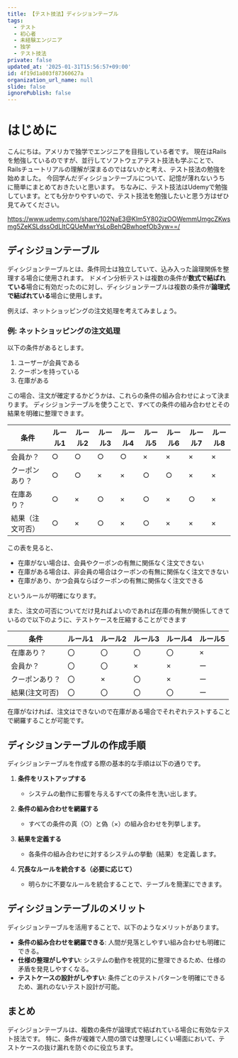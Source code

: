 ```yaml
---
title: 【テスト技法】ディシジョンテーブル
tags:
  - テスト
  - 初心者
  - 未経験エンジニア
  - 独学
  - テスト技法
private: false
updated_at: '2025-01-31T15:56:57+09:00'
id: 4f19d1a803f87360627a
organization_url_name: null
slide: false
ignorePublish: false
---
```

# はじめに
こんにちは。アメリカで独学でエンジニアを目指している者です。
現在はRailsを勉強しているのですが、並行してソフトウェアテスト技法も学ぶことで、Railsチュートリアルの理解が深まるのではないかと考え、テスト技法の勉強を始めました。
今回学んだディシジョンテーブルについて、記憶が薄れないうちに簡単にまとめておきたいと思います。
ちなみに、テスト技法はUdemyで勉強しています。とても分かりやすいので、テスト技法を勉強したいと思う方はぜひ見てみてください。

https://www.udemy.com/share/102NaE3@Klm5Y802jzOOWemmUmgcZKwsmg5ZeKSLdssOdLltCQUeMwrYsLoBehQBwhoefOb3yw==/

## ディシジョンテーブル
ディシジョンテーブルとは、条件同士は独立していて、込み入った論理関係を整理する場合に使用されます。
ドメイン分析テストは複数の条件が**数式で結ばれている**場合に有効だったのに対し、ディシジョンテーブルは複数の条件が**論理式で結ばれている**場合に使用します。

例えば、ネットショッピングの注文処理を考えてみましょう。

### 例: ネットショッピングの注文処理

以下の条件があるとします。

1. ユーザーが会員である
2. クーポンを持っている
3. 在庫がある

この場合、注文が確定するかどうかは、これらの条件の組み合わせによって決まります。
ディシジョンテーブルを使うことで、すべての条件の組み合わせとその結果を明確に整理できます。

| 条件           | ルール1 | ルール2 | ルール3 | ルール4 | ルール5 | ルール6 | ルール7 | ルール8 |
|--------------|-------|-------|-------|-------|-------|-------|-------|-------|
| 会員か？      | ○     | ○     | ○     | ○     | ×     | ×     | ×     | ×     |
| クーポンあり？ | ○     | ○     | ×     | ×     | ○     | ○     | ×     | ×     |
| 在庫あり？     | ○     | ×     | ○     | ×     | ○     | ×     | ○     | ×     |
| 結果（注文可否） | ○     | ×     | ○     | ×     | ○     | ×     | ×     | ×     |

この表を見ると、
- 在庫がない場合は、会員やクーポンの有無に関係なく注文できない
- 在庫がある場合は、非会員の場合はクーポンの有無に関係なく注文できない
- 在庫があり、かつ会員ならばクーポンの有無に関係なく注文できる

というルールが明確になります。

また、注文の可否についてだけ見ればよいのであれば在庫の有無が関係してきているので以下のように、テストケースを圧縮することができます

| 条件           | ルール1 | ルール2 | ルール3 | ルール4 | ルール5 | 
| -------------- | ------- | ------- | ------- | ------- | ------- | 
| 在庫あり？     | 〇      | 〇      | 〇      | 〇      | ×       | 
| 会員か？       | 〇      | 〇      | ×       | ×       | ー      | 
| クーポンあり？ | 〇      | ×       | 〇      | ×       | ー      | 
| 結果(注文可否) | 〇      | 〇      | 〇      | 〇      | ー      | 

在庫がなければ、注文はできないので在庫がある場合でそれぞれテストすることで網羅することが可能です。


## ディシジョンテーブルの作成手順

ディシジョンテーブルを作成する際の基本的な手順は以下の通りです。

1. **条件をリストアップする**
   - システムの動作に影響を与えるすべての条件を洗い出します。
   
2. **条件の組み合わせを網羅する**
   - すべての条件の真（○）と偽（×）の組み合わせを列挙します。
   
3. **結果を定義する**
   - 各条件の組み合わせに対するシステムの挙動（結果）を定義します。
   
4. **冗長なルールを統合する（必要に応じて）**
   - 明らかに不要なルールを統合することで、テーブルを簡潔にできます。

## ディシジョンテーブルのメリット

ディシジョンテーブルを活用することで、以下のようなメリットがあります。

- **条件の組み合わせを網羅できる**: 人間が見落としやすい組み合わせも明確にできる。
- **仕様の整理がしやすい**: システムの動作を視覚的に整理できるため、仕様の矛盾を発見しやすくなる。
- **テストケースの設計がしやすい**: 条件ごとのテストパターンを明確にできるため、漏れのないテスト設計が可能。

## まとめ

ディシジョンテーブルは、複数の条件が論理式で結ばれている場合に有効なテスト技法です。
特に、条件が複雑で人間の頭では整理しにくい場面において、テストケースの抜け漏れを防ぐのに役立ちます。



